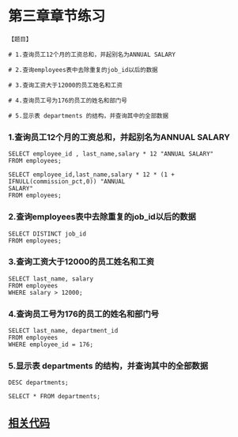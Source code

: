# 第三章章节练习

```
【题目】

# 1.查询员工12个月的工资总和，并起别名为ANNUAL SALARY

# 2.查询employees表中去除重复的job_id以后的数据

# 3.查询工资大于12000的员工姓名和工资

# 4.查询员工号为176的员工的姓名和部门号

# 5.显示表 departments 的结构，并查询其中的全部数据
```

### 1.查询员工12个月的工资总和，并起别名为ANNUAL SALARY
```
SELECT employee_id , last_name,salary * 12 "ANNUAL SALARY"
FROM employees;

SELECT employee_id,last_name,salary * 12 * (1 + IFNULL(commission_pct,0)) "ANNUAL
SALARY"
FROM employees;
```

### 2.查询employees表中去除重复的job_id以后的数据
```
SELECT DISTINCT job_id
FROM employees;
```

### 3.查询工资大于12000的员工姓名和工资
```
SELECT last_name, salary
FROM employees
WHERE salary > 12000;
```

### 4.查询员工号为176的员工的姓名和部门号
```
SELECT last_name, department_id
FROM employees
WHERE employee_id = 176;
```

### 5.显示表 departments 的结构，并查询其中的全部数据
```
DESC departments;

SELECT * FROM departments;
```

## [相关代码](第03章_基本的SELECT语句的课后练习.sql)